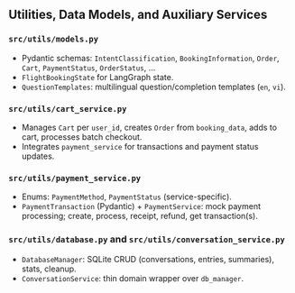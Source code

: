 ## Utilities, Data Models, and Auxiliary Services

### `src/utils/models.py`
- Pydantic schemas: `IntentClassification`, `BookingInformation`, `Order`, `Cart`, `PaymentStatus`, `OrderStatus`, ...
- `FlightBookingState` for LangGraph state.
- `QuestionTemplates`: multilingual question/completion templates (`en`, `vi`).

### `src/utils/cart_service.py`
- Manages `Cart` per `user_id`, creates `Order` from `booking_data`, adds to cart, processes batch checkout.
- Integrates `payment_service` for transactions and payment status updates.

### `src/utils/payment_service.py`
- Enums: `PaymentMethod`, `PaymentStatus` (service-specific).
- `PaymentTransaction` (Pydantic) + `PaymentService`: mock payment processing; create, process, receipt, refund, get transaction(s).

### `src/utils/database.py` and `src/utils/conversation_service.py`
- `DatabaseManager`: SQLite CRUD (conversations, entries, summaries), stats, cleanup.
- `ConversationService`: thin domain wrapper over `db_manager`.
